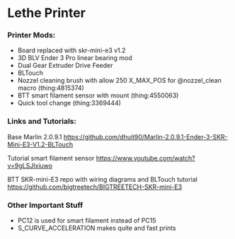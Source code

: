 # Lethe Printer

### Printer Mods:
- Board replaced with skr-mini-e3 v1.2
- 3D BLV Ender 3 Pro linear bearing mod
- Dual Gear Extruder Drive Feeder
- BLTouch
- Nozzel cleaning brush with allow 250 X_MAX_POS for @nozzel_clean macro (thing:4815374)
- BTT smart filament sensor with mount (thing:4550063)
- Quick tool change (thing:3369444)

### Links and Tutorials:
Base Marlin 2.0.9.1
https://github.com/dhuit90/Marlin-2.0.9.1-Ender-3-SKR-Mini-E3-V1.2-BLTouch

Tutorial smart filament sensor
https://www.youtube.com/watch?v=9gLSJIxiuwo

BTT SKR-mini-E3 repo with wiring diagrams and BLTouch tutorial
https://github.com/bigtreetech/BIGTREETECH-SKR-mini-E3

### Other Important Stuff
- PC12 is used for smart filament instead of PC15
- S_CURVE_ACCELERATION makes quite and fast prints
